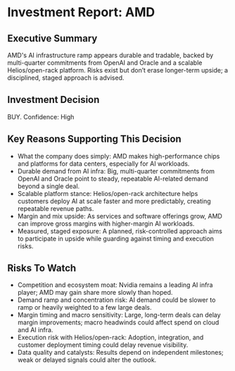 # Investment Report: AMD
## Executive Summary
AMD's AI infrastructure ramp appears durable and tradable, backed by multi-quarter commitments from OpenAI and Oracle and a scalable Helios/open-rack platform. Risks exist but don’t erase longer-term upside; a disciplined, staged approach is advised.

## Investment Decision
BUY. Confidence: High

## Key Reasons Supporting This Decision
- What the company does simply: AMD makes high-performance chips and platforms for data centers, especially for AI workloads.
- Durable demand from AI infra: Big, multi-quarter commitments from OpenAI and Oracle point to steady, repeatable AI-related demand beyond a single deal.
- Scalable platform stance: Helios/open-rack architecture helps customers deploy AI at scale faster and more predictably, creating repeatable revenue paths.
- Margin and mix upside: As services and software offerings grow, AMD can improve gross margins with higher-margin AI workloads.
- Measured, staged exposure: A planned, risk-controlled approach aims to participate in upside while guarding against timing and execution risks.

## Risks To Watch
- Competition and ecosystem moat: Nvidia remains a leading AI infra player; AMD may gain share more slowly than hoped.
- Demand ramp and concentration risk: AI demand could be slower to ramp or heavily weighted to a few large deals.
- Margin timing and macro sensitivity: Large, long-term deals can delay margin improvements; macro headwinds could affect spend on cloud and AI infra.
- Execution risk with Helios/open-rack: Adoption, integration, and customer deployment timing could delay revenue visibility.
- Data quality and catalysts: Results depend on independent milestones; weak or delayed signals could alter the outlook.